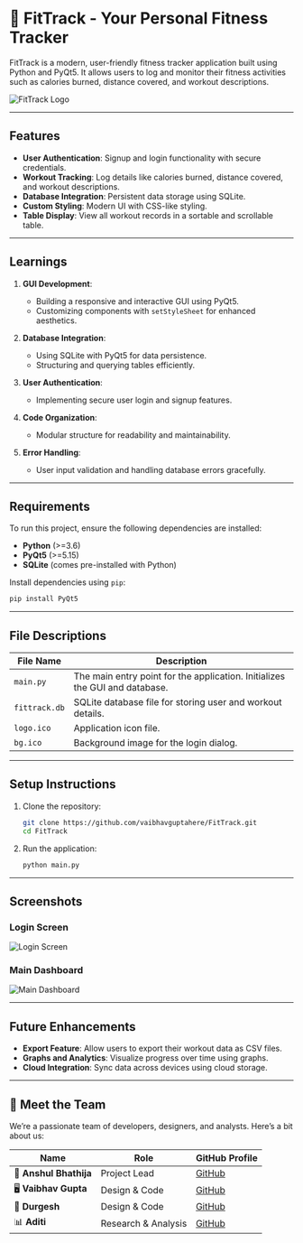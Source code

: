 
# 💪 FitTrack - Your Personal Fitness Tracker

FitTrack is a modern, user-friendly fitness tracker application built using Python and PyQt5. It allows users to log and monitor their fitness activities such as calories burned, distance covered, and workout descriptions.

![FitTrack Logo](images/logo.png)

---

## Features

- **User Authentication**: Signup and login functionality with secure credentials.
- **Workout Tracking**: Log details like calories burned, distance covered, and workout descriptions.
- **Database Integration**: Persistent data storage using SQLite.
- **Custom Styling**: Modern UI with CSS-like styling.
- **Table Display**: View all workout records in a sortable and scrollable table.

---

## Learnings

1. **GUI Development**:
   - Building a responsive and interactive GUI using PyQt5.
   - Customizing components with `setStyleSheet` for enhanced aesthetics.

2. **Database Integration**:
   - Using SQLite with PyQt5 for data persistence.
   - Structuring and querying tables efficiently.

3. **User Authentication**:
   - Implementing secure user login and signup features.

4. **Code Organization**:
   - Modular structure for readability and maintainability.

5. **Error Handling**:
   - User input validation and handling database errors gracefully.

---

## Requirements

To run this project, ensure the following dependencies are installed:

- **Python** (>=3.6)
- **PyQt5** (>=5.15)
- **SQLite** (comes pre-installed with Python)

Install dependencies using `pip`:

```bash
pip install PyQt5
```

---

## File Descriptions

| **File Name**       | **Description**                                                                 |
|----------------------|---------------------------------------------------------------------------------|
| `main.py`           | The main entry point for the application. Initializes the GUI and database.     |
| `fittrack.db`       | SQLite database file for storing user and workout details.                      |
| `logo.ico`          | Application icon file.                                                         |
| `bg.ico`            | Background image for the login dialog.                                         |

---

## Setup Instructions

1. Clone the repository:
   ```bash
   git clone https://github.com/vaibhavguptahere/FitTrack.git
   cd FitTrack
   ```

2. Run the application:
   ```bash
   python main.py
   ```

---

## Screenshots

### Login Screen
![Login Screen](images/login_screen.png)

### Main Dashboard
![Main Dashboard](images/main_dashboard.png)

---

## Future Enhancements

- **Export Feature**: Allow users to export their workout data as CSV files.
- **Graphs and Analytics**: Visualize progress over time using graphs.
- **Cloud Integration**: Sync data across devices using cloud storage.

---


## 👥 Meet the Team

We’re a passionate team of developers, designers, and analysts. Here’s a bit about us:

| Name         | Role                  | GitHub Profile                           |
|--------------|-----------------------|------------------------------------------|
| 🚀 **Anshul Bhathija**     | Project Lead           | [GitHub](https://www.linkedin.com/in/anshul-bhathija-8229b0301/) |
| 🖥️ **Vaibhav Gupta**     | Design & Code      | [GitHub](https://www.linkedin.com/in/vaibhavguptahere-/) |
| 🎨 **Durgesh**     | Design & Code    | [GitHub](https://github.com/member3) |
| 📊 **Aditi**     | Research & Analysis         | [GitHub](https://github.com/member4) |




